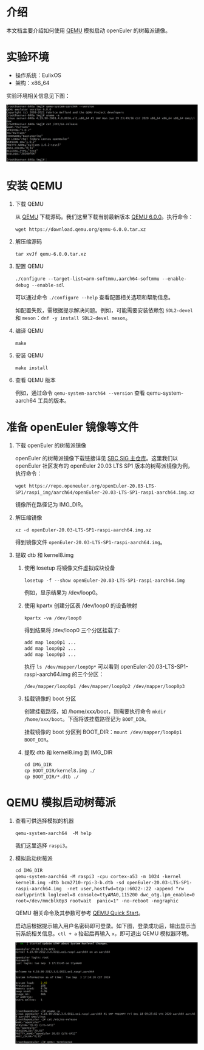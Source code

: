 # 介绍

本文档主要介绍如何使用 [QEMU](https://www.qemu.org/) 模拟启动 openEuler 的树莓派镜像。

# 实验环境

- 操作系统：EulixOS
- 架构：x86_64

实验环境相关信息见下图：

![](images/QEMU实验环境.png)


# 安装 QEMU

1.  下载 QEMU

    从 [QEMU](https://download.qemu.org/) 下载源码。我们这里下载当前最新版本 [QEMU 6.0.0](https://download.qemu.org/qemu-6.0.0.tar.xz)。执行命令：

    `wget https://download.qemu.org/qemu-6.0.0.tar.xz`

2.  解压缩源码

    `tar xvJf qemu-6.0.0.tar.xz`

3.  配置 QEMU

    `./configure --target-list=arm-softmmu,aarch64-softmmu --enable-debug --enable-sdl`

    可以通过命令 `./configure --help` 查看配置相关选项和帮助信息。

    如配置失败，需根据提示解决问题。例如，可能需要安装依赖包 `SDL2-devel` 和 `meson`：`dnf -y install SDL2-devel meson`。

4.  编译 QEMU

    `make`

5.  安装 QEMU

    `make install`

6.  查看 QEMU 版本

    例如，通过命令 `qemu-system-aarch64 --version` 查看 qemu-system-aarch64 工具的版本。

# 准备 openEuler 镜像等文件

1.  下载 openEuler 的树莓派镜像

    openEuler 的树莓派镜像下载链接详见 [SBC SIG 主仓库](https://gitee.com/openeuler/SBC-sig)。这里我们以 openEuler 社区发布的 openEuler 20.03 LTS SP1 版本的树莓派镜像为例，执行命令：

    `wget https://repo.openeuler.org/openEuler-20.03-LTS-SP1/raspi_img/aarch64/openEuler-20.03-LTS-SP1-raspi-aarch64.img.xz`

    镜像所在路径记为 IMG_DIR。

2.  解压缩镜像

    `xz -d openEuler-20.03-LTS-SP1-raspi-aarch64.img.xz`

    得到镜像文件 `openEuler-20.03-LTS-SP1-raspi-aarch64.img`。

3.  提取 dtb 和 kernel8.img

    1.  使用 losetup 将镜像文件虚拟成块设备

        `losetup -f --show openEuler-20.03-LTS-SP1-raspi-aarch64.img`

        例如，显示结果为 /dev/loop0。

    2.  使用 kpartx 创建分区表 /dev/loop0 的设备映射

        `kpartx -va /dev/loop0`

        得到结果将 /dev/loop0 三个分区挂载了:
        ```
        add map loop0p1 ...
        add map loop0p2 ...
        add map loop0p3 ...
        ```

        执行 `ls /dev/mapper/loop0p*` 可以看到 openEuler-20.03-LTS-SP1-raspi-aarch64.img 的三个分区：

        ```
        /dev/mapper/loop0p1 /dev/mapper/loop0p2 /dev/mapper/loop0p3
        ```

    3.  挂载镜像的 boot 分区

        创建挂载路径，如 /home/xxx/boot，则需要执行命令 `mkdir /home/xxx/boot`。下面将该挂载路径记为 `BOOT_DIR`。
    
        挂载镜像的 boot 分区到 BOOT_DIR：`mount /dev/mapper/loop0p1 BOOT_DIR`。

    4.  提取 dtb 和 kernel8.img 到 IMG_DIR

        ```
        cd IMG_DIR
        cp BOOT_DIR/kernel8.img ./
        cp BOOT_DIR/*.dtb ./
        ```

# QEMU 模拟启动树莓派

1.  查看可供选择模拟的机器

    `qemu-system-aarch64  -M help`

    我们这里选择 `raspi3`。

2.  模拟启动树莓派

    ```
    cd IMG_DIR
    qemu-system-aarch64 -M raspi3 -cpu cortex-a53 -m 1024 -kernel kernel8.img -dtb bcm2710-rpi-3-b.dtb -sd openEuler-20.03-LTS-SP1-raspi-aarch64.img  -net user,hostfwd=tcp::6022-:22 -append "rw earlyprintk loglevel=8 console=ttyAMA0,115200 dwc_otg.lpm_enable=0 root=/dev/mmcblk0p3 rootwait  panic=1" -no-reboot -nographic
    ```

    QEMU 相关命令及其参数可参考 [QEMU Quick Start](https://qemu-project.gitlab.io/qemu/system/quickstart.html)。

    启动后根据提示输入用户名密码即可登录。如下图，登录成功后，输出显示当前系统相关信息。`ctl + a` 抬起后再输入 `x`，即可退出 QEMU 模拟器环境。

    ![](images/QEMU启动树莓派.png)
